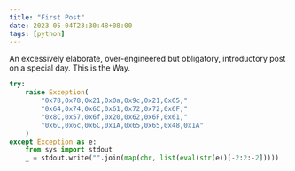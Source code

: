 ```yaml
---
title: "First Post"
date: 2023-05-04T23:30:48+08:00
tags: [python]
---
```


An excessively elaborate, over-engineered but obligatory, introductory post on a special day. This is the Way.

```python
try:
    raise Exception(
        "0x78,0x78,0x21,0x0a,0x9c,0x21,0x65,"
        "0x64,0x74,0x6C,0x61,0x72,0x72,0x6F,"
        "0x8C,0x57,0x6f,0x20,0x62,0x6F,0x61,"
        "0x6C,0x6c,0x6C,0x1A,0x65,0x65,0x48,0x1A"
    )
except Exception as e:
    from sys import stdout
    _ = stdout.write("".join(map(chr, list(eval(str(e))[-2:2:-2]))))
```
